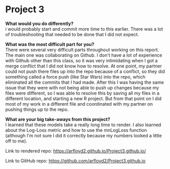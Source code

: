 # Project 3

**What would you do differently?**  
i would probably start and commit more time to this earlier. There was a lot of troubleshooting that needed to be done that I did not expect.

**What was the most difficult part for you?**  
There were several very difficult parts throughout working on this report. The main one was collaborating on Github. I don't have a lot of experience with Github other than this class, so it was very intimidating when I got a merge conflict that I did not know how to resolve. At one point, my partner could not push there files up into the repo because of a conflict, so they did something called a force push (like Star Wars) into the repo, which eliminated all the commits that I had made. After this I was having the same issue that they were with not being able to push up changes because my files were different, so I was able to resolve this by saving all my files in a different location, and starting a new R project. But from that point on I did most of my work in a different file and coordinated with my partner on pushing things up to the repo.

**What are your big take-aways from this project?**  
I learned that these models take a really long time to render. I also learned about the Log-Loss metric and how to use the mnLogLoss function (although I'm not sure I did it correctly because my numbers looked a little off to me).

Link to rendered repo: https://arfloyd2.github.io/Project3.github.io/

Link to GitHub repo: https://github.com/arfloyd2/Project3.github.io
